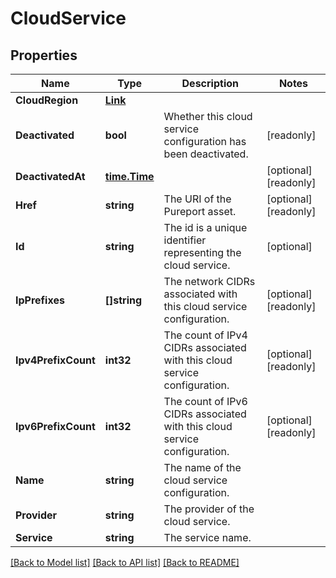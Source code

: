 # CloudService

## Properties

Name | Type | Description | Notes
------------ | ------------- | ------------- | -------------
**CloudRegion** | [**Link**](Link.md) |  | 
**Deactivated** | **bool** | Whether this cloud service configuration has been deactivated. | [readonly] 
**DeactivatedAt** | [**time.Time**](time.Time.md) |  | [optional] [readonly] 
**Href** | **string** | The URI of the Pureport asset. | [optional] [readonly] 
**Id** | **string** | The id is a unique identifier representing the cloud service. | [optional] 
**IpPrefixes** | **[]string** | The network CIDRs associated with this cloud service configuration. | [optional] [readonly] 
**Ipv4PrefixCount** | **int32** | The count of IPv4 CIDRs associated with this cloud service configuration. | [optional] [readonly] 
**Ipv6PrefixCount** | **int32** | The count of IPv6 CIDRs associated with this cloud service configuration. | [optional] [readonly] 
**Name** | **string** | The name of the cloud service configuration. | 
**Provider** | **string** | The provider of the cloud service. | 
**Service** | **string** | The service name. | 

[[Back to Model list]](../README.md#documentation-for-models) [[Back to API list]](../README.md#documentation-for-api-endpoints) [[Back to README]](../README.md)


